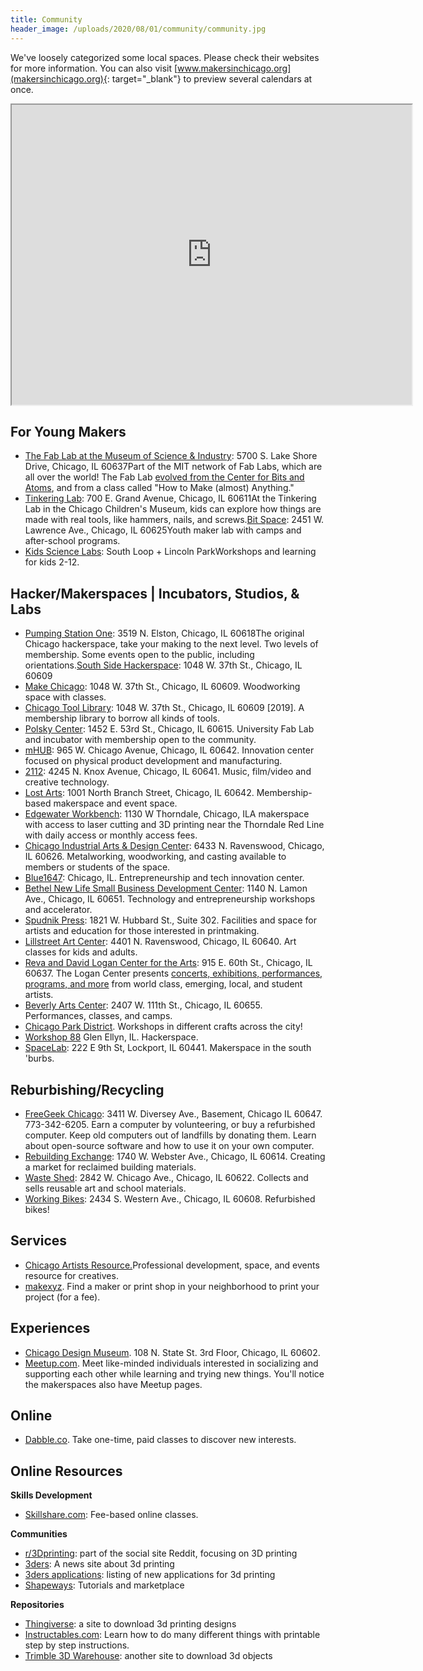 ```yaml
---
title: Community
header_image: /uploads/2020/08/01/community/community.jpg
---
```


We've loosely categorized some local spaces. Please check their websites for more information. You can also visit [www.makersinchicago.org](makersinchicago.org){: target="_blank"} to preview several calendars at once.

<div class="cms-embed" data-cms-embed="PGlmcmFtZSBzcmM9Imh0dHBzOi8vd3d3Lmdvb2dsZS5jb20vbWFwcy9kL3UvMS9lbWJlZD9taWQ9MWZlTUpzdzRVSEFYQWxTQkt0VHRKUUdtbzZRaTN2ZkU5IiB3aWR0aD0iNjQwIiBoZWlnaHQ9IjQ4MCI+PC9pZnJhbWU+"><iframe src="https://www.google.com/maps/d/u/1/embed?mid=1feMJsw4UHAXAlSBKtTtJQGmo6Qi3vfE9" width="640" height="480"></iframe></div>

## For Young Makers&nbsp;

* [The Fab Lab at the Museum of Science & Industry](http://www.msichicago.org/whats-here/fab-lab/)\: 5700 S. Lake Shore Drive, Chicago, IL 60637Part of the MIT network of Fab Labs, which are all over the world\! The Fab Lab [evolved from the Center for Bits and Atoms](http://fab.cba.mit.edu/), and from a class called "How to Make (almost) Anything."
* [Tinkering Lab](http://www.chicagochildrensmuseum.org/index.php/experience/tinkering-lab)\: 700 E. Grand Avenue, Chicago, IL 60611At the Tinkering Lab in the Chicago Children's Museum, kids can explore how things are made with real tools, like hammers, nails, and screws.[Bit Space](http://www.bitspacechicago.com/)\: 2451 W. Lawrence Ave., Chicago, IL 60625Youth maker lab with camps and after-school programs.
* [Kids Science Labs](http://www.kslchicago.com/)\: South Loop + Lincoln ParkWorkshops and learning for kids 2-12.

## Hacker/Makerspaces \| Incubators, Studios, & Labs

* [Pumping Station One](http://pumpingstationone.org/)\: 3519 N. Elston, Chicago, IL 60618The original Chicago hackerspace, take your making to the next level. Two levels of membership. Some events open to the public, including orientations.[South Side Hackerspace](http://www.sshchicago.org/)\: 1048 W. 37th St., Chicago, IL 60609
* [Make Chicago](http://www.meetup.com/MAKE-Chicago/)\: 1048 W. 37th St., Chicago, IL 60609. Woodworking space with classes.
* [Chicago Tool Library](https://chicagotoollibrary.org/)\: 1048 W. 37th St., Chicago, IL 60609 \[2019\]. A membership library to borrow all kinds of tools.
* [Polsky Center](http://polsky.uchicago.edu/)\: 1452 E. 53rd St., Chicago, IL 60615. University Fab Lab and incubator with membership open to the community.
* [mHUB](http://www.mhubchicago.com/)\: 965 W. Chicago Avenue, Chicago, IL 60642. Innovation center focused on physical product development and manufacturing.
* [2112](http://2112inc.com/)\: 4245 N. Knox Avenue, Chicago, IL 60641. Music, film/video and creative technology.
* [Lost Arts](http://lostarts.co/)\: 1001 North Branch Street, Chicago, IL 60642. Membership-based makerspace and event space.
* [Edgewater Workbench](http://www.edgewaterworkbench.com/)\: 1130 W Thorndale, Chicago, ILA makerspace with access to laser cutting and 3D printing near the Thorndale Red Line with daily access or monthly access fees.
* [Chicago Industrial Arts & Design Center](http://www.ciadc.org/)\: 6433 N. Ravenswood, Chicago, IL 60626. Metalworking, woodworking, and casting available to members or students of the space.
* [Blue1647](http://www.blue1647.com/)\: Chicago, IL. Entrepreneurship and tech innovation center.
* [Bethel New Life Small Business Development Center](http://www.bethelnewlife.org/our-investments/community-economic-development/business-development/illinois-small-business-development-center/)\: 1140 N. Lamon Ave., Chicago, IL 60651. Technology and entrepreneurship workshops and accelerator.
* [Spudnik Press](http://www.spudnikpress.org/)\: 1821 W. Hubbard St., Suite 302. Facilities and space for artists and education for those interested in printmaking.
* [Lillstreet Art Center](http://lillstreet.com/)\: 4401 N. Ravenswood, Chicago, IL 60640. Art classes for kids and adults.
* [Reva and David Logan Center for the Arts](https://arts.uchicago.edu/explore/reva-and-david-logan-center-arts)\: 915 E. 60th St., Chicago, IL 60637. The Logan Center presents [concerts, exhibitions, performances, programs, and more](https://arts.uchicago.edu/logan-center/programs-and-events) from world class, emerging, local, and student artists.
* [Beverly Arts Center](http://www.beverlyartcenter.org/)\: 2407 W. 111th St., Chicago, IL 60655. Performances, classes, and camps.
* [Chicago Park District](http://www.chicagoparkdistrict.com/). Workshops in different crafts across the city\!
* [Workshop 88](http://workshop88.com/) Glen Ellyn, IL. Hackerspace.
* [SpaceLab](http://spacelab1.com/)\: 222 E 9th St, Lockport, IL 60441. Makerspace in the south 'burbs.

## Reburbishing/Recycling

* [FreeGeek Chicago](http://freegeekchicago.org/)\: 3411 W. Diversey Ave., Basement, Chicago IL 60647. 773-342-6205. Earn a computer by volunteering, or buy a refurbished computer. Keep old computers out of landfills by donating them. Learn about open-source software and how to use it on your own computer.
* [Rebuilding Exchange](http://rebuildingexchange.org/)\: 1740 W. Webster Ave., Chicago, IL 60614. Creating a market for reclaimed building materials.
* [Waste Shed](http://www.thewasteshed.com/)\: 2842 W. Chicago Ave., Chicago, IL 60622. Collects and sells reusable art and school materials.
* [Working Bikes](http://www.workingbikes.org/)\: 2434 S. Western Ave., Chicago, IL 60608. Refurbished bikes\!

## Services

* [Chicago Artists Resource.](http://www.chicagoartistsresource.org/)Professional development, space, and events resource for creatives.
* [makexyz](http://www.makexyz.com/). Find a maker or print shop in your neighborhood to print your project (for a fee).

## Experiences

* [Chicago Design Museum](https://chidm.com/). 108 N. State St. 3rd Floor, Chicago, IL 60602.
* [Meetup.com](http://meetup.com/). Meet like-minded individuals interested in socializing and supporting each other while learning and trying new things. You'll notice the makerspaces also have Meetup pages.

## Online

* [Dabble.co](http://dabble.co/). Take one-time, paid classes to discover new interests.

## Online Resources

**Skills Development**

* [Skillshare.com](http://www.skillshare.com/)\: Fee-based online classes.

**Communities**

* [r/3Dprinting](http://www.reddit.com/r/3Dprinting/)\: part of the social site Reddit, focusing on 3D printing
* [3ders](http://www.3ders.org/)\: A news site about 3d printing
* [3ders applications](http://www.3ders.org/applications.html)\: listing of new applications for 3d printing
* [Shapeways](http://www.shapeways.com/creator/tools)\: Tutorials and marketplace

**Repositories**

* [Thingiverse](http://www.thingiverse.com/)\: a site to download 3d printing designs
* [Instructables.com](http://Instructables.com)\: Learn how to do many different things with printable step by step instructions.
* [Trimble 3D Warehouse](https://3dwarehouse.sketchup.com/index.html)\: another site to download 3d objects